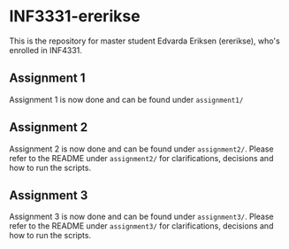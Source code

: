 # INF3331-ererikse
This is the repository for master student Edvarda Eriksen (ererikse), who's enrolled in INF4331.

## Assignment 1
Assignment 1 is now done and can be found under `assignment1/`

## Assignment 2
Assignment 2 is now done and can be found under `assignment2/`. Please refer to the README under `assignment2/` for 
clarifications, decisions and how to run the scripts.

## Assignment 3
Assignment 3 is now done and can be found under `assignment3/`. Please refer to the README under `assignment3/` for 
clarifications, decisions and how to run the scripts.